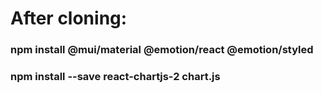 # After cloning:
### npm install @mui/material @emotion/react @emotion/styled
### npm install --save react-chartjs-2 chart.js
